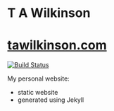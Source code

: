 # T A Wilkinson

# [tawilkinson.com](https://tawilkinson.com)

[![Build Status](https://github.com/tawilkinson/tawilkinson/actions/workflows/ci.yml/badge.svg)](https://github.com/tawilkinson/tawilkinson/actions/workflows/ci.yml)

My personal website:
- static website
- generated using Jekyll
